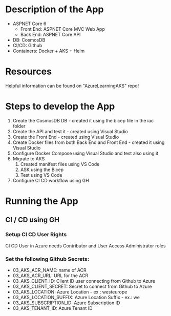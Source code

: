 # Description of the App
- ASPNET Core 6
  - Front End: ASPNET Core MVC Web App
  - Back End: ASPNET Core API
- DB: CosmosDB
- CI/CD: Github
- Containers: Docker + AKS + Helm

# Resources
Helpful information can be found on "AzureLearningAKS" repo!

# Steps to develop the App
1) Create the CosmosDB DB - created it using the bicep file in the iac folder
2) Create the API and test it - created using Visual Studio
3) Create the Front End - created using Visual Studio
4) Create Docker files from both Back End and Front End - created it using Visual Studio
5) Configure Docker Compose using Visual Studio and test also using it
6) Migrate to AKS
   1) Created manifest files using VS Code
   2) ASK using the Bicep
   3) Test using VS Code
7) Configure CI CD workflow using GH

# Running the App
## CI / CD using GH
### Setup CI CD User Rights
CI CD User in Azure needs Contributor and User Access Administrator roles
### Set the following Github Secrets:
- 03_AKS_ACR_NAME: name of ACR
- 03_AKS_ACR_URL: URL for the ACR
- 03_AKS_CLIENT_ID: Client ID user connecting from Github to Azure
- 03_AKS_CLIENT_SECRET: Secret to connect from Github to Azure
- 03_AKS_LOCATION: Azure Location - ex.: westeurope
- 03_AKS_LOCATION_SUFFIX: Azure Location Suffix - ex.: we
- 03_AKS_SUBSCRIPTION_ID: Azure Subscription ID
- 03_AKS_TENANT_ID: Azure Tenant ID
